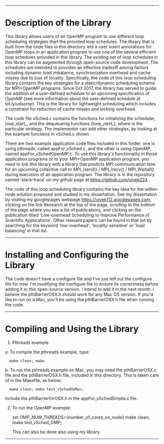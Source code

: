 
---
# Description of the Library

This library allows users of an OpenMP program to use different loop scheduling strategies than the provided loop schedules. The library that is built from the code files in this directory
lets a user insert annotations for OpenMP loops in an application program to use one of the several efficient loop schedules provided in this library. The existing set of loop schedules in this library can be augmented through open-source code development. The schedules are intended to provides an effective tradeoff among factors including dynamic load imbalance, synchronization overhead and cache misses due to loss of locality. Specifically, the code of this loop scheduling library contains the key strategies for a static/dynamic scheduling scheme for MPI+OpenMP programs. Since Oct 2017, the library has served to guide the addition of a user-defined schedule to an upcoming specification of OpenMP (see more information about the user-defined schedule at bit.ly/udsomp). This is the library for lightweight scheduling which includes a constraint for reduction of cache misses and locking overhead.

The code file vSched.c contains the functions for initializing the scheduler, loop_start_<strat>, and the dequeueing functions
(loop_next_<strat>), where <strat> is the particular strategy. The implementor can add other strategies, by looking at the 
example functions in vSched.c shown.

There are two example application code files included in this folder: one is using pthreads, called appFor_vSched.c, and the other is using OpenMP, named appFor_vSchedOpenMP.c. To use this library's functionality in those application programs or to your MPI+OpenMP application program, you need to link this library with a library that predicts MPI communication time for an upcoming collective call or MPI_Isend() / MPI_Irecv() / MPI_Waitall() during execution of an application program. The library is in the repository named 'slack-trace' on my github page at https://github.com/vivek224 .

The code of this loop scheduling library contains the key idea for the within-node solution proposed and studied in my dissertation. See my dissertation by visiting my googlepages webpage https://vivek112.googlepages.com, clicking on the link Research at the top of the page, scrolling to the bottom of the page where you see a list of publications, and clicking on the publication titled 'Low-overhead Scheduling to Improve Performance of Scientific Applications'. Other relevant papers can be found in that list by searching for the keyword 'low-overhead', 'locality-sensitive' or 'load balancing' in that list.

---

# Installing and Configuring the Library

The code doesn't have a configure file and I've just left out the configure file for now. I'm modifying the configure file to ensure its correctness before adding it to this open-source version. I intend to add it in the next month. I believe the
pthBarrierOSX.h should work for any Mac OS version. If you'd like to run on a Mac, you'll be using the pthBarrierOSX.h file when running the code.


---

# Compiling and Using the Library

1. Pthreads example
 
 a. To compile the pthreads example, type:
 
      make clean; make

 b. To run the pthreads example on Mac, you may need the pthBarrierOSX.c file and the pthBarrierOSX.h file, included in this directory.
    This is taken care of in the Makefile, as below:

      make clean; make test_vSchedOnMac; 
  
Include the pthBarrierforOSX.h in the appFor_vSchedSimple.c file.


2. To run the OpenMP example:

   set OMP_NUM_THREADS={number_of_cores_on_node} make clean; make test_vSched_OMP; 

   This can also be done also using my library.

---
